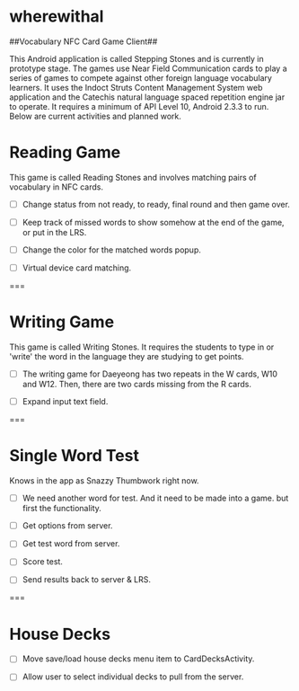 wherewithal
===========

##Vocabulary NFC Card Game Client##

This Android application is called Stepping Stones and is currently in prototype stage.  The games use Near Field Communication cards to play a series of games to compete against other foreign language vocabulary learners.
It uses the Indoct Struts Content Management System web application and the Catechis natural language spaced repetition engine jar to operate.
It requires a minimum of API Level 10, Android 2.3.3 to run.  Below are current activities and planned work.

# Reading Game

This game is called Reading Stones and involves matching pairs of vocabulary in NFC cards.

- [ ] Change status from not ready, to ready, final round and then game over.

- [ ] Keep track of missed words to show somehow at the end of the game, or put in the LRS.

- [ ] Change the color for the matched words popup.

- [ ] Virtual device card matching.

===

# Writing Game

This game is called Writing Stones.  It requires the students to type in or 'write' the word in the language they are studying to get points.
- [ ] The writing game for Daeyeong has two repeats in the W cards, W10 and W12.  Then, there are two cards missing from the R cards.

- [ ] Expand input text field.

===

# Single Word Test

Knows in the app as Snazzy Thumbwork right now.
- [ ] We need another word for test.  And it need to be made into a game.  but first the functionality.

- [ ] Get options from server.

- [ ] Get test word from server.

- [ ] Score test.

- [ ] Send results back to server & LRS.

===

# House Decks

- [ ] Move save/load house decks menu item to CardDecksActivity.

- [ ] Allow user to select individual decks to pull from the server.